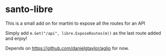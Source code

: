 santo-libre
===========

This is a small add on for martini to expose all the routes for an API

Simply add ```m.Get("/api", libre.ExposeRoutes(m))``` as the last route added and enjoy!

Depends on https://github.com/danielgtaylor/aglio for now.
